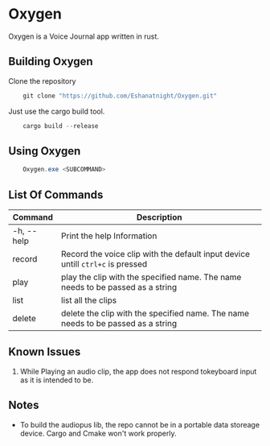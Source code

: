 # Oxygen

Oxygen is a Voice Journal app written in rust.

## Building Oxygen

Clone the repository

```Powershell
    git clone "https://github.com/Eshanatnight/Oxygen.git"
```

Just use the cargo build tool.

```Rust
    cargo build --release
```

## Using Oxygen

```PowerShell
    Oxygen.exe <SUBCOMMAND>
```

## List Of Commands

| Command    |      Description              |
|------------|-------------------------------|
| -h, --help | Print the help Information    |
| record | Record the voice clip with the default input device untill `ctrl+c` is pressed |
| play | play the clip with the specified name. The name needs to be passed as a string |
| list | list all the clips |
| delete | delete the clip with the specified name. The name needs to be passed as a string |

## Known Issues

1. While Playing an audio clip, the app does not respond tokeyboard input as it is intended to be.

## Notes

- To build the audiopus lib, the repo cannot be in a portable data storeage device. Cargo and Cmake won't work properly.
